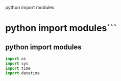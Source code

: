 python import modules

# python import modules```

## python import modules

```python
import os
import sys
import time
import datetime
```
